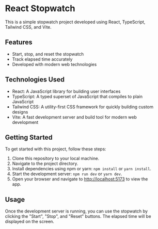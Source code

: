 # React Stopwatch

This is a simple stopwatch project developed using React, TypeScript, Tailwind CSS, and Vite.

## Features

- Start, stop, and reset the stopwatch
- Track elapsed time accurately
- Developed with modern web technologies

## Technologies Used

- React: A JavaScript library for building user interfaces
- TypeScript: A typed superset of JavaScript that compiles to plain JavaScript
- Tailwind CSS: A utility-first CSS framework for quickly building custom designs
- Vite: A fast development server and build tool for modern web development

## Getting Started

To get started with this project, follow these steps:

1. Clone this repository to your local machine.
2. Navigate to the project directory.
3. Install dependencies using npm or yarn: `npm install` or `yarn install`.
4. Start the development server: `npm run dev` or `yarn dev`.
5. Open your browser and navigate to [http://localhost:5173](http://localhost:5173) to view the app.

## Usage

Once the development server is running, you can use the stopwatch by clicking the "Start", "Stop", and "Reset" buttons. The elapsed time will be displayed on the screen.


